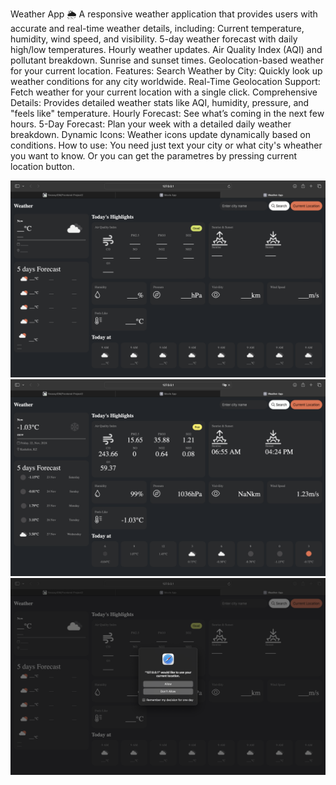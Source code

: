 Weather App 🌦️
A responsive weather application that provides users with accurate and real-time weather details, including:
Current temperature, humidity, wind speed, and visibility.
5-day weather forecast with daily high/low temperatures.
Hourly weather updates.
Air Quality Index (AQI) and pollutant breakdown.
Sunrise and sunset times.
Geolocation-based weather for your current location.
Features:
Search Weather by City: Quickly look up weather conditions for any city worldwide.
Real-Time Geolocation Support: Fetch weather for your current location with a single click.
Comprehensive Details: Provides detailed weather stats like AQI, humidity, pressure, and "feels like" temperature.
Hourly Forecast: See what’s coming in the next few hours.
5-Day Forecast: Plan your week with a detailed daily weather breakdown.
Dynamic Icons: Weather icons update dynamically based on conditions.
How to use:
You need just text your city or what city's wheather you want to know. 
Or you can get the parametres by pressing current location button.

<img src='/weather app/screenshots/Screenshot1.png'>
<img src='/weather app/screenshots/Screenshot2.png'>
<img src='/weather app/screenshots/Screenshot3.png'>
